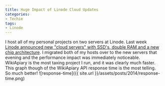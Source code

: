 ```yaml
---
title: Huge Impact of Linode Cloud Updates
categories:
- Techie
tags:
- Linode
---
```


I host all of my personal projects on two servers at Linode. Last week [Linode announced new "cloud servers" with SSD's, double RAM and a new chip architecture](https://blog.linode.com/2014/04/17/linode-cloud-ssds-double-ram-much-more/). I migrated both of my hosts over to the new servers that evening and the performance impact was immediately noticeable. WikiApiary is the most taxing project I run, and it was clearly much faster. This graph though of the WikiApiary API response time is the most telling. So much better!
![response-time]({{ site.url }}/assets/posts/2014/response-time.png)
